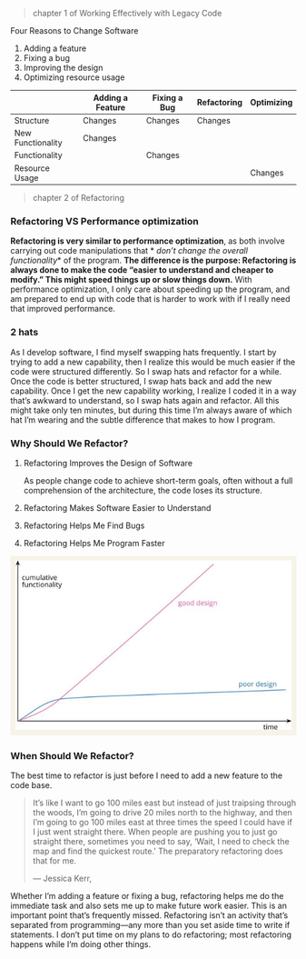 > chapter 1 of Working Effectively with Legacy Code

Four Reasons to Change Software

1. Adding a feature
2. Fixing a bug
3. Improving the design
4. Optimizing resource usage

|                   | Adding a Feature | Fixing a Bug | Refactoring | Optimizing |
|-------------------|------------------|--------------|-------------|------------|
| Structure         | Changes          | Changes      | Changes     |            |
| New Functionality | Changes          |              |             |            |
| Functionality     |                  | Changes      |             |            |
| Resource Usage    |                  |              |             | Changes    |

> chapter 2 of Refactoring

### Refactoring VS Performance optimization

**Refactoring is very similar to performance optimization**, as both involve carrying out code manipulations that *
*don’t change the overall functionality** of the program. **The difference is the purpose: Refactoring is always done to
make the code “easier to understand and cheaper to modify.” This might speed things up or slow things down.** With
performance optimization, I only care about speeding up the program, and am prepared to end up with code that is harder
to work with if I really need that improved performance.

### 2 hats

As I develop software, I find myself swapping hats frequently. I start by trying to add a new capability, then I realize
this would be much easier if the code were structured differently. So I swap hats and refactor for a while. Once the
code is better structured, I swap hats back and add the new capability. Once I get the new capability working, I realize
I coded it in a way that’s awkward to understand, so I swap hats again and refactor. All this might take only ten
minutes, but during this time I’m always aware of which hat I’m wearing and the subtle difference that makes to how I
program.

### Why Should We Refactor?

1. Refactoring Improves the Design of Software

   As people change code to achieve short-term goals, often without a full comprehension of the architecture, the code
   loses its structure.
2. Refactoring Makes Software Easier to Understand
3. Refactoring Helps Me Find Bugs
4. Refactoring Helps Me Program Faster

![img.png](img.png)

### When Should We Refactor?

The best time to refactor is just before I need to add a new feature to the code base.

> It’s like I want to go 100 miles east but instead of just traipsing through the woods, I’m going to drive 20 miles
> north to the highway, and then I’m going to go 100 miles east at three times the speed I could have if I just went
> straight there. When people are pushing you to just go straight there, sometimes you need to say, ‘Wait, I need to
> check the map and find the quickest route.’ The preparatory refactoring does that for me.
>
> — Jessica Kerr,

Whether I’m adding a feature or fixing a bug, refactoring helps me do the immediate task and also sets me up to make
future work easier. This is an important point that’s frequently missed. Refactoring isn’t an activity that’s separated
from programming—any more than you set aside time to write if statements. I don’t put time on my plans to do
refactoring; most refactoring happens while I’m doing other things.